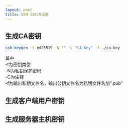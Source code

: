 ```yaml
---
layout: post
title: SSH 25519设置
---
```


## 生成CA密钥
```bash
ssh-keygen -t ed25519 -N "" -C "CA Key" -f ./ca-key
```
其中  
  -t为密钥类型  
  -N为私钥保护密码  
  -C为注释  
  -f为输出私钥文件名，输出公钥文件名为私钥文件名加".pub"  

## 生成客户端用户密钥

## 生成服务器主机密钥
